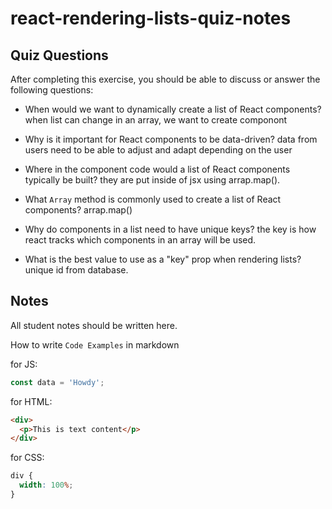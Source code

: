 # react-rendering-lists-quiz-notes

## Quiz Questions

After completing this exercise, you should be able to discuss or answer the following questions:

- When would we want to dynamically create a list of React components?
  when list can change in an array, we want to create componont

- Why is it important for React components to be data-driven?
  data from users need to be able to adjust and adapt depending on the user

- Where in the component code would a list of React components typically be built?
  they are put inside of jsx using arrap.map().

- What `Array` method is commonly used to create a list of React components?
  arrap.map()

- Why do components in a list need to have unique keys?
  the key is how react tracks which components in an array will be used.

- What is the best value to use as a "key" prop when rendering lists?
  unique id from database.

## Notes

All student notes should be written here.

How to write `Code Examples` in markdown

for JS:

```javascript
const data = 'Howdy';
```

for HTML:

```html
<div>
  <p>This is text content</p>
</div>
```

for CSS:

```css
div {
  width: 100%;
}
```
